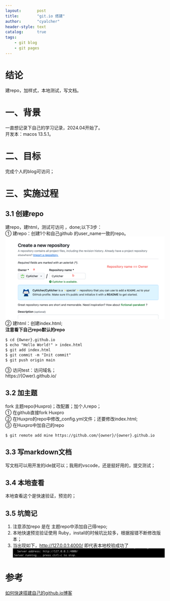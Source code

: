 ```yaml
---
layout:       post
title:        "git.io 搭建"
author:       "cyalcher"
header-style: text
catalog:      true
tags:
    - git blog
    - git pages
---
```

# 结论
建repo，加样式，本地测试，写文档。
# 一、背景
一直想记录下自己的学习记录，2024.04开始了。<br>
开发本：macos 13.5.1。<br>

# 二、目标
完成个人的blog可访问；
# 三、实施过程
## 3.1 创建repo
建repo，建html，测试可访问 ，done;以下3步：<br>
① 建repo：创建1个和自己github 的user_name一致的repo。 <br>
![create repo](./img/in-post/0413_blog_start.png) <br>
② 建html：创建index.html; <br> 
**注意看下自己repo默认的repo**
```
$ cd {Owner}.github.io
$ echo "Hello World!" > index.html
$ git add index.html
$ git commit -m "Init commit"
$ git push origin main
```
③ 访问test：访问域名；<br>
https://{Ower}.github.io/
## 3.2 加主题
fork 主题repo(Huxpro)；改配置；加个人repo；<br>
① 在github直接fork Huxpro <br>
② 在Huxpro的repo中修改_config.yml文件；还要修改index.html; <br>
③ 在Huxpro中加自己的repo <br>
```
$ git remote add mine https://github.com/{owner}/{owner}.github.io
```
## 3.3 写markdown文档
写文档可以用开发的ide就可以；我用的vscode，还是挺好用的，提交测试； <br>
## 3.4 本地查看
本地查看这个是快速验证，预览的； <br>
## 3.5 坑简记
1. 注意添加repo 是在 主题repo中添加自己得repo; <br>
2. 本地快速预览验证使用 Ruby，install的时候坑比较多，根据报错不断修改版本；<br>
3. 当出现如下，http://127.0.0.1:4000/ 即代表本地校验成功了
![Alt text](image.png)


# 参考
[如何快速搭建自己的github.io博客](https://keysaim.github.io/post/blog/2017-08-15-how-to-setup-your-github-io-blog/)
